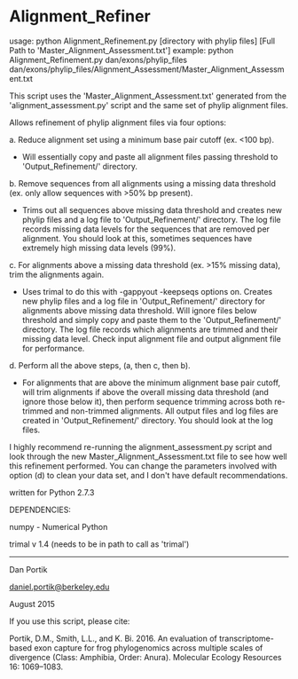 # Alignment_Refiner

usage: python Alignment_Refinement.py [directory with phylip files] [Full Path to 'Master_Alignment_Assessment.txt']
example: python Alignment_Refinement.py dan/exons/phylip_files dan/exons/phylip_files/Alignment_Assessment/Master_Alignment_Assessment.txt


This script uses the 'Master_Alignment_Assessment.txt' generated from the 'alignment_assessment.py' script
and the same set of phylip alignment files.

Allows refinement of phylip alignment files via four options:

a. Reduce alignment set using a minimum base pair cutoff (ex. <100 bp).
- Will essentially copy and paste all alignment files passing threshold to 'Output_Refinement/' directory.

b. Remove sequences from all alignments using a missing data threshold (ex. only allow sequences with >50% bp present).
- Trims out all sequences above missing data threshold and creates new phylip files and 
   a log file to 'Output_Refinement/' directory. The log file records missing data levels for 
   the sequences that are removed per alignment. You should look at this, sometimes sequences
   have extremely high missing data levels (99%). 

c. For alignments above a missing data threshold (ex. >15% missing data), trim the alignments again.
- Uses trimal to do this with -gappyout -keepseqs options on. Creates new phylip files and
	a log file in 'Output_Refinement/' directory for alignments above missing data threshold. 
	Will ignore files below threshold and simply copy and paste them to the 'Output_Refinement/' directory.
	The log file records which alignments are trimmed and their missing data level. Check
	input alignment file and output alignment file for performance.

d. Perform all the above steps, (a, then c, then b).
- For alignments that are above the minimum alignment base pair cutoff, will trim alignments if above the
	overall missing data threshold (and ignore those below it), then perform sequence
	trimming across both re-trimmed and non-trimmed alignments. All output files and log files
	are created in 'Output_Refinement/' directory. You should look at the log files. 
	
I highly recommend re-running the alignment_assessment.py script and look through the new
Master_Alignment_Assessment.txt file to see how well this refinement performed. You can change the parameters
involved with option (d) to clean your data set, and I don't have default recommendations. 

written for Python 2.7.3

DEPENDENCIES:

numpy - Numerical Python

trimal v 1.4 (needs to be in path to call as 'trimal')


------------------------

Dan Portik

daniel.portik@berkeley.edu

August 2015

If you use this script, please cite:

Portik, D.M., Smith, L.L., and K. Bi. 2016. An evaluation of transcriptome-based exon capture for frog phylogenomics across multiple scales of divergence (Class: Amphibia, Order: Anura). Molecular Ecology Resources 16: 1069–1083.
